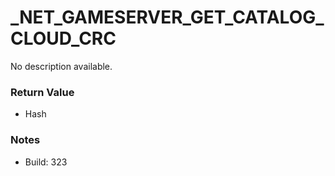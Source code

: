 # _NET_GAMESERVER_GET_CATALOG_CLOUD_CRC

No description available.

### Return Value
* Hash

### Notes
* Build: 323

